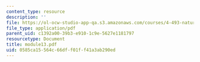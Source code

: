 ```yaml
---
content_type: resource
description: ''
file: https://ol-ocw-studio-app-qa.s3.amazonaws.com/courses/4-493-natural-light-in-design-january-iap-2006/0585ca15564c66dff01ff41a3ab290ed_module13.pdf
file_type: application/pdf
parent_uid: c1392a00-39b3-e910-1c9e-5627e1181797
resourcetype: Document
title: module13.pdf
uid: 0585ca15-564c-66df-f01f-f41a3ab290ed
---
```

